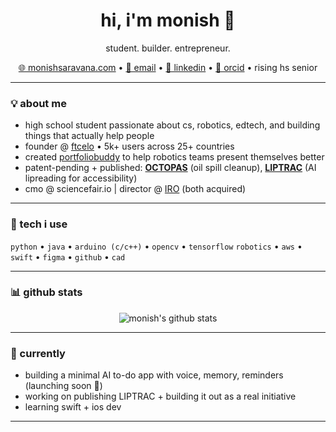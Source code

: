 <h1 align="center">hi, i'm monish 👋</h1>

<p align="center">
  student. builder. entrepreneur.
</p>

<p align="center">
  <a href="https://monishsaravana.com">🌐 monishsaravana.com</a> • 
  <a href="mailto:monish.sd.2008@gmail.com">📧 email</a> • 
  <a href="https://www.linkedin.com/in/monish-skds">💼 linkedin</a> • 
  <a href="https://orcid.org/0009-0009-3349-3976">🧬 orcid</a> • 
  <a> rising hs senior </a>
</p>

---

### 💡 about me

- high school student passionate about cs, robotics, edtech, and building things that actually help people
- founder @ [ftcelo](https://monishsaravana.com/ftcelo) • 5k+ users across 25+ countries  
- created [portfoliobuddy](https://monishsaravana.com/portfoliobuddy) to help robotics teams present themselves better  
- patent-pending + published: [**OCTOPAS**](https://doi.org/10.5281/zenodo.15596105) (oil spill cleanup), [**LIPTRAC**](https://monishsaravana.com/liptrac.html) (AI lipreading for accessibility)  
- cmo @ sciencefair.io | director @ [IRO](https://www.internationalresearcholympiad.org/) (both acquired)

---

### 🧰 tech i use

`python` • `java` • `arduino (c/c++)` • `opencv` • `tensorflow`
`robotics` • `aws` • `swift` • `figma` • `github` • `cad`  

---

### 📊 github stats

<p align="center">
  <img src="https://github-readme-stats.vercel.app/api?username=BlueMoon73&show_icons=true&hide=contribs,prs&theme=radical&include_all_commits=true&hide_rank=true" alt="monish's github stats" />
</p>

---

### 🌱 currently

- building a minimal AI to-do app with voice, memory, reminders (launching soon 👀)  
- working on publishing LIPTRAC + building it out as a real initiative  
- learning swift + ios dev 
---
